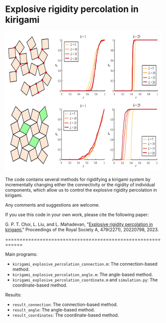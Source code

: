 # Explosive rigidity percolation in kirigami

<img src = "https://github.com/lliu12/percolation_sim/blob/main/explosive_kirigami.png" width="750" height="450" />

The code contains several methods for rigidifying a kirigami system by incrementally changing either the connectivity or the rigidity of individual components, which allow us to control the explosive rigidity percolation in kirigami.

Any comments and suggestions are welcome. 

If you use this code in your own work, please cite the following paper:

G. P. T. Choi, L. Liu, and L. Mahadevan, "[Explosive rigidity percolation in kirigami.](https://doi.org/10.1098/rspa.2022.0798)" Proceedings of the Royal Society A, 479(2271), 20220798, 2023.

============================================================

Main programs:
* `kirigami_explosive_percolation_connection.m`: The connection-based method.
* `kirigami_explosive_percolation_angle.m`: The angle-based method.
* `kirigami_explosive_percolation_coordinate.m` and `simulation.py`: The coordinate-based method.

Results:
* `result_connection`: The connection-based method.
* `result_angle`: The angle-based method.
* `result_coordinates`: The coordinate-based method.

